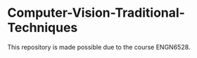 # Computer-Vision-Traditional-Techniques
This repository is made possible due to the course ENGN6528.
